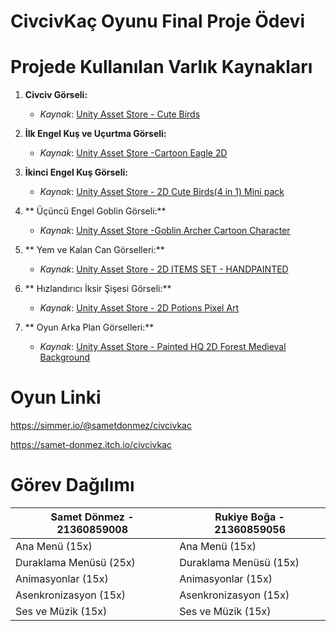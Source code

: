 # CivcivKaç Oyunu Final Proje Ödevi

# Projede Kullanılan Varlık Kaynakları

1. **Civciv Görseli:**
   - *Kaynak*: [Unity Asset Store - Cute Birds](https://assetstore.unity.com/packages/2d/characters/cute-birds-89649)
  
2. **İlk Engel Kuş ve Uçurtma Görseli:**
   - *Kaynak*: [Unity Asset Store -Cartoon Eagle 2D](https://assetstore.unity.com/packages/2d/characters/cartoon-eagle-2d-196612)
  
3. **İkinci Engel Kuş Görseli:**
   - *Kaynak*: [Unity Asset Store - 2D Cute Birds(4 in 1) Mini pack](https://assetstore.unity.com/packages/2d/characters/2d-cute-birds-4-in-1-mini-pack-237273)

4. ** Üçüncü Engel Goblin Görseli:**
   - *Kaynak*: [Unity Asset Store -Goblin Archer Cartoon Character](https://assetstore.unity.com/packages/2d/characters/goblin-archer-cartoon-character-17253)

5. ** Yem ve Kalan Can Görselleri:**
   - *Kaynak*: [Unity Asset Store - 2D ITEMS SET - HANDPAINTED](https://assetstore.unity.com/packages/2d/gui/icons/2d-items-set-handpainted-210729)

6. ** Hızlandırıcı İksir Şişesi Görseli:**
   - *Kaynak*: [Unity Asset Store - 2D Potions Pixel Art](https://assetstore.unity.com/packages/2d/gui/icons/2d-potions-pixel-art-196023)

7. ** Oyun Arka Plan Görselleri:**
   - *Kaynak*: [Unity Asset Store - Painted HQ 2D Forest Medieval Background](https://assetstore.unity.com/packages/2d/environments/painted-hq-2d-forest-medieval-background-97738)


# Oyun Linki 

https://simmer.io/@sametdonmez/civcivkac

https://samet-donmez.itch.io/civcivkac

# Görev Dağılımı

| **Samet Dönmez - 21360859008**        | **Rukiye Boğa - 21360859056**   |
|-----------------------------|-----------------------------|
| Ana Menü (15x)      | Ana Menü (15x)  |
| Duraklama Menüsü (25x) | Duraklama Menüsü (15x) |
| Animasyonlar (15x)  | Animasyonlar (15x)  |
| Asenkronizasyon (15x)  | Asenkronizasyon (15x)  |
| Ses ve Müzik (15x)  | Ses ve Müzik (15x)  |
